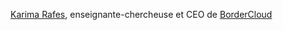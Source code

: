 [Karima Rafes](http://karimarafes.me/), enseignante-chercheuse et CEO de [BorderCloud](http://www.bordercloud.com/)